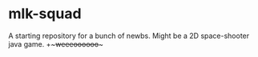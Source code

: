 # mlk-squad
A starting repository for a bunch of newbs. Might be a 2D space-shooter java game.
 +~~~weeeoooooo~~~ 
